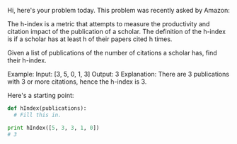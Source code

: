 Hi, here's your problem today. This problem was recently asked by Amazon:

The h-index is a metric that attempts to measure the productivity and citation impact of the publication of a scholar. The definition of the h-index is if a scholar has at least h of their papers cited h times.

Given a list of publications of the number of citations a scholar has, find their h-index.

Example:
Input: [3, 5, 0, 1, 3]
Output: 3
Explanation:
There are 3 publications with 3 or more citations, hence the h-index is 3.

Here's a starting point:
```python
def hIndex(publications):
  # Fill this in.

print hIndex([5, 3, 3, 1, 0])
# 3
```
